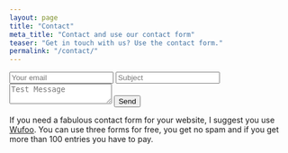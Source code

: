 ```yaml
---
layout: page
title: "Contact"
meta_title: "Contact and use our contact form"
teaser: "Get in touch with us? Use the contact form."
permalink: "/contact/"
---
```

<form action="https://getsimpleform.com/messages?form_api_token=0959a452d5790209240cbb0de1928617" method="post">
  <!-- the redirect_to is optional, the form will redirect to the referrer on submission -->
  <input type='hidden' name='redirect_to' value='<https://candreo.github.io/message-contact/>' />
  <!-- all your input fields here.... -->
  <input type="email" name="email" placeholder="Your email" >
  <input type='text' name='subject' placeholder="Subject" />
  <textarea name="message" placeholder="Test Message"></textarea>
  <input type='submit' value='Send' />
</form>

If you need a fabulous contact form for your website, I suggest you use [Wufoo][1]. You can use three forms for free, you get no spam and if you get more than 100 entries you have to pay.


 [1]: http://www.wufoo.com/

